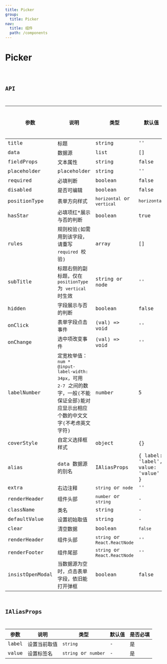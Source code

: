 ```yaml
---
title: Picker
group:
  title: Picker
nav:
  title: 组件
  path: /components
---
```


# Picker

<code src="./demo/index.tsx" />

## API

| 参数            | 说明                                                                                                                                  | 类型                          | 默认值                             | 是否必填 |
| --------------- | ------------------------------------------------------------------------------------------------------------------------------------- | ----------------------------- | ---------------------------------- | -------- |
| title           | 标题                                                                                                                                  | string                        | ''                                 | 是       |
| data            | 数据源                                                                                                                                | list                          | []                                 | 是       |
| fieldProps      | 文本属性                                                                                                                              | string                        | false                              | 是       |
| placeholder     | placeholder                                                                                                                           | string                        | ''                                 | 否       |
| required        | 必填判断                                                                                                                              | boolean                       | false                              | 否       |
| disabled        | 是否可编辑                                                                                                                            | boolean                       | false                              | 否       |
| positionType    | 表单方向样式                                                                                                                          | `horizontal` or `vertical`    | `horizontal`                       | 否       |
| hasStar         | 必填项红\*展示与否的判断                                                                                                              | boolean                       | true                               | 否       |
| rules           | 规则校验(如需用到该字段，请重写 `required` 校验)                                                                                      | array                         | []                                 | 否       |
| subTitle        | 标题右侧的副标题，仅在 `positionType` 为 `vertical` 时生效                                                                            | string or node                | ''                                 | 否       |
| hidden          | 字段展示与否的判断                                                                                                                    | boolean                       | false                              | 否       |
| onClick         | 表单字段点击事件                                                                                                                      | (val) => void                 | ''                                 | 否       |
| onChange        | 选中项改变事件                                                                                                                        | (val) => void                 | ''                                 | 否       |
| labelNumber     | 定宽枚举值：`num * @input-label-width: 34px`，可用 `2-7` 之间的数字，一般(不能保证全部)能对应显示出相应个数的中文文字(不考虑英文字符) | number                        | 5                                  | 否       |
| coverStyle      | 自定义选择框样式                                                                                                                      | object                        | {}                                 | 否       |
| alias           | data 数据源的别名                                                                                                                     | IAliasProps                   | { label: 'label', value: 'value' } | 否       |
| extra           | 右边注释                                                                                                                              | `string` or `node`            | ''                                 | 否       |
| renderHeader    | 组件头部                                                                                                                              | `number` or `string`          | -                                  | 否       |
| className       | 类名                                                                                                                                  | string                        | -                                  | 否       |
| defaultValue    | 设置初始取值                                                                                                                          | string                        | -                                  | 否       |
| clear           | 清空数据                                                                                                                              | boolean                       | `false`                            | 否       |
| renderHeader    | 组件头部                                                                                                                              | `string` or `React.ReactNode` | ''                                 | 否       |
| renderFooter    | 组件尾部                                                                                                                              | `string` or `React.ReactNode` | ''                                 | 否       |
| insistOpenModal | 当数据源为空时，点击表单字段，依旧能打开弹框                                                                                          | boolean                       | false                              | 否       |

## IAliasProps

| 参数  | 说明         | 类型                 | 默认值 | 是否必填 |
| ----- | ------------ | -------------------- | ------ | -------- |
| label | 设置当前取值 | `string`             | -      | 是       |
| value | 设置标签名   | `string` or `number` | -      | 是       |
